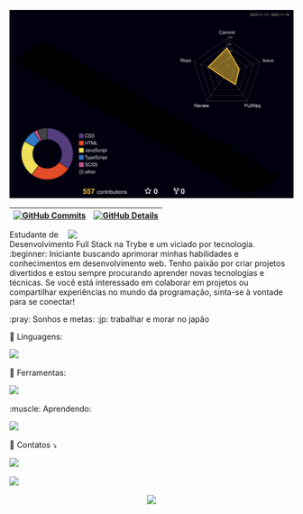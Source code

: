 <p align="center">
  <!--- stats (start) -->
  
![Status](./profile-3d-contrib/profile-night-rainbow.svg)


 | [![GitHub Commits](http://github-profile-summary-cards.vercel.app/api/cards/productive-time?username=kinishii1&theme=dracula&utcOffset=-3)](https://github.com/vn7n24fzkq/github-profile-summary-cards) | [![GitHub Details](http://github-profile-summary-cards.vercel.app/api/cards/profile-details?username=kinishii1&theme=dracula)](https://github.com/vn7n24fzkq/github-profile-summary-cards) |  
 | ----------- | ----------- |



<img src="https://media.giphy.com/media/yALcFbrKshfoY/giphy.gif" min-width="400px" max-width="400px" width="400px" align="right">

<p align="left"> 
Estudante de Desenvolvimento Full Stack na Trybe e um viciado por tecnologia. :beginner: Iniciante buscando aprimorar minhas habilidades e conhecimentos em desenvolvimento web. Tenho paixão por criar projetos divertidos e estou sempre procurando aprender novas tecnologias e técnicas. Se você está interessado em colaborar em projetos ou compartilhar experiências no mundo da programação, sinta-se à vontade para se conectar!
</p>

<p align="left">
  :pray: Sonhos e metas:  :jp: trabalhar e morar no japão 
</p>


<p align="left">
  🦄 Linguagens: <p align="left">
  <a href="https://skillicons.dev">
    <img src="https://skillicons.dev/icons?i=html,css,javascript,typescript" />
  </a>
</p>

<p align="left">
  💼 Ferramentas: <p align="left">
  <a href="https://skillicons.dev">
    <img src="https://skillicons.dev/icons?i=git,figma,sass,vscode" />
  </a>
</p>
</p>

<p align="left">
  :muscle: Aprendendo: <p align="left">
  <a href="https://skillicons.dev">
    <img src="https://skillicons.dev/icons?i=react,redux,styledcomponents" />
  </a>
</p>
</p>

<p align="left">
  💌 Contatos ⤵️
</p>

<p align="left">
  
  <a href="https://www.linkedin.com/in/kinishii/" alt="LinkedIn">
  <img src="https://img.shields.io/badge/-Linkedin-0e76a8?style=flat-square&logo=Linkedin&logoColor=white&link=LINK-DO-SEU-LINKEDIN" /></a>

</p>

 ![](https://komarev.com/ghpvc/?username=kinishii1&color=yellowgreen)

 <div align="center" >
     <img src="https://github-profile-trophy.vercel.app/?username=kinishii1&row=1&column=6&theme=dracula&margin-w=15&margin-h=15"/>
  </div>
